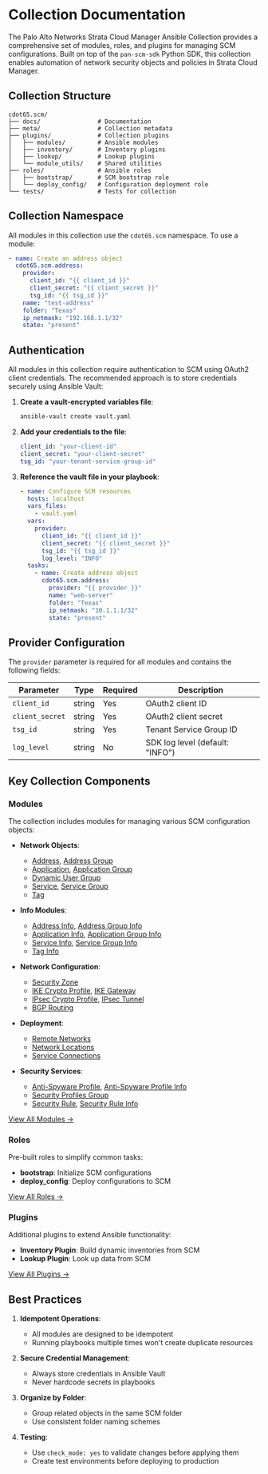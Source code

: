# Collection Documentation

The Palo Alto Networks Strata Cloud Manager Ansible Collection provides a comprehensive set of modules, roles, and
plugins for managing SCM configurations. Built on top of the `pan-scm-sdk` Python SDK, this collection enables
automation of network security objects and policies in Strata Cloud Manager.

## Collection Structure

```
cdot65.scm/
├── docs/                # Documentation
├── meta/                # Collection metadata
├── plugins/             # Collection plugins
│   ├── modules/         # Ansible modules
│   ├── inventory/       # Inventory plugins
│   ├── lookup/          # Lookup plugins
│   └── module_utils/    # Shared utilities
├── roles/               # Ansible roles
│   ├── bootstrap/       # SCM bootstrap role
│   └── deploy_config/   # Configuration deployment role
└── tests/               # Tests for collection
```

## Collection Namespace

All modules in this collection use the `cdot65.scm` namespace. To use a module:

```yaml
- name: Create an address object
  cdot65.scm.address:
    provider:
      client_id: "{{ client_id }}"
      client_secret: "{{ client_secret }}"
      tsg_id: "{{ tsg_id }}"
    name: "test-address"
    folder: "Texas"
    ip_netmask: "192.168.1.1/32"
    state: "present"
```

## Authentication

All modules in this collection require authentication to SCM using OAuth2 client credentials. The recommended approach
is to store credentials securely using Ansible Vault:

1. **Create a vault-encrypted variables file**:
   ```bash
   ansible-vault create vault.yaml
   ```

2. **Add your credentials to the file**:
   ```yaml
   client_id: "your-client-id"
   client_secret: "your-client-secret"
   tsg_id: "your-tenant-service-group-id"
   ```

3. **Reference the vault file in your playbook**:
   ```yaml
   - name: Configure SCM resources
     hosts: localhost
     vars_files:
       - vault.yaml
     vars:
       provider:
         client_id: "{{ client_id }}"
         client_secret: "{{ client_secret }}"
         tsg_id: "{{ tsg_id }}"
         log_level: "INFO"
     tasks:
       - name: Create address object
         cdot65.scm.address:
           provider: "{{ provider }}"
           name: "web-server"
           folder: "Texas"
           ip_netmask: "10.1.1.1/32"
           state: "present"
   ```

## Provider Configuration

The `provider` parameter is required for all modules and contains the following fields:

| Parameter       | Type   | Required | Description                     |
|-----------------|--------|----------|---------------------------------|
| `client_id`     | string | Yes      | OAuth2 client ID                |
| `client_secret` | string | Yes      | OAuth2 client secret            |
| `tsg_id`        | string | Yes      | Tenant Service Group ID         |
| `log_level`     | string | No       | SDK log level (default: "INFO") |

## Key Collection Components

### Modules

The collection includes modules for managing various SCM configuration objects:

- **Network Objects**:
    - [Address](modules/address.md), [Address Group](modules/address_group.md)
    - [Application](modules/application.md), [Application Group](modules/application_group.md)
    - [Dynamic User Group](modules/dynamic_user_group.md)
    - [Service](modules/service.md), [Service Group](modules/service_group.md)
    - [Tag](modules/tag.md)

- **Info Modules**:
    - [Address Info](modules/address_info.md), [Address Group Info](modules/address_group_info.md)
    - [Application Info](modules/application_info.md), [Application Group Info](modules/application_group_info.md)
    - [Service Info](modules/service_info.md), [Service Group Info](modules/service_group_info.md)
    - [Tag Info](modules/tag_info.md)

- **Network Configuration**:
    - [Security Zone](modules/security_zone.md)
    - [IKE Crypto Profile](modules/ike_crypto_profile.md), [IKE Gateway](modules/ike_gateway.md)
    - [IPsec Crypto Profile](modules/ipsec_crypto_profile.md), [IPsec Tunnel](modules/ipsec_tunnel.md)
    - [BGP Routing](modules/bgp_routing.md)

- **Deployment**:
    - [Remote Networks](modules/remote_networks.md)
    - [Network Locations](modules/network_locations.md)
    - [Service Connections](modules/service_connections.md)

- **Security Services**:
    - [Anti-Spyware Profile](modules/anti_spyware_profile.md), [Anti-Spyware Profile Info](modules/anti_spyware_profile_info.md)
    - [Security Profiles Group](modules/security_profiles_group.md)
    - [Security Rule](modules/security_rule.md), [Security Rule Info](modules/security_rule_info.md)

[View All Modules →](modules/index.md)

### Roles

Pre-built roles to simplify common tasks:

- **bootstrap**: Initialize SCM configurations
- **deploy_config**: Deploy configurations to SCM

[View All Roles →](roles/index.md)

### Plugins

Additional plugins to extend Ansible functionality:

- **Inventory Plugin**: Build dynamic inventories from SCM
- **Lookup Plugin**: Look up data from SCM

[View All Plugins →](plugins/index.md)

## Best Practices

1. **Idempotent Operations**:
    - All modules are designed to be idempotent
    - Running playbooks multiple times won't create duplicate resources

2. **Secure Credential Management**:
    - Always store credentials in Ansible Vault
    - Never hardcode secrets in playbooks

3. **Organize by Folder**:
    - Group related objects in the same SCM folder
    - Use consistent folder naming schemes

4. **Testing**:
    - Use `check_mode: yes` to validate changes before applying them
    - Create test environments before deploying to production